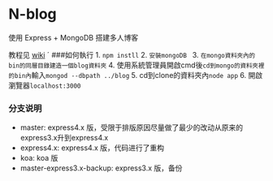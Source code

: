 N-blog
======

使用 Express + MongoDB 搭建多人博客  

教程见 [wiki](https://github.com/nswbmw/N-blog/wiki/_pages)
ˊ
###如何執行
1.
`npm instll`
2.
`安裝mongoDB ` 
3.
`在mongo資料夾內的bin的同層目錄建造一個blog資料夾`
4.
使用系統管理員開啟cmd後`cd到mongo的資料夾裡的bin內`輸入`mongod --dbpath ../blog`
5.
cd到clone的資料夾內`node app`
6.
開啟瀏覽器`localhost:3000`


### 分支说明

- master: express4.x 版，受限于排版原因尽量做了最少的改动从原来的express3.x升到express4.x
- express4.x: express4.x 版，代码进行了重构
- koa: koa 版
- master-express3.x-backup: express3.x 版，备份
